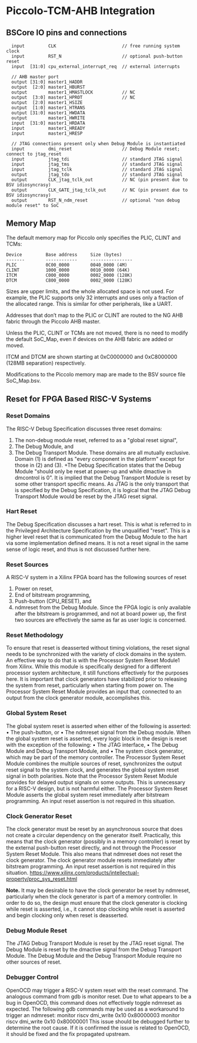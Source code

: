 # Piccolo-TCM-AHB Integration #


## BSCore IO pins and connections ##

```
  input         CLK                         // free running system clock
  input         RST_N                       // optional push-button reset
  input  [31:0] cpu_external_interrupt_req  // external interrupts

  // AHB master port
  output [31:0] master1_HADDR
  output  [2:0] master1_HBURST
  output        master1_HMASTLOCK           // NC
  output  [3:0] master1_HPROT               // NC
  output  [2:0] master1_HSIZE
  output  [1:0] master1_HTRANS
  output [31:0] master1_HWDATA
  output        master1_HWRITE
  input  [31:0] master1_HRDATA
  input         master1_HREADY
  input         master1_HRESP

  // JTAG connections present only when Debug Module is instantiated
  input         dmi_reset                   // Debug Module reset; connect to jtag_reset
  input         jtag_tdi                    // standard JTAG signal
  input         jtag_tms                    // standard JTAG signal
  input         jtag_tclk                   // standard JTAG signal
  output        jtag_tdo                    // standard JTAG signal
  output        CLK_jtag_tclk_out           // NC (pin present due to BSV idiosyncrasy)
  output        CLK_GATE_jtag_tclk_out      // NC (pin present due to BSV idiosyncrasy)
  output        RST_N_ndm_reset             // optional "non debug module reset" to SoC
```

## Memory Map ##
The default memory map for Piccolo only specifies the PLIC, CLINT and TCMs:

```
Device         Base address     Size (bytes)
-------        ------------     ----------------
PLIC           0C00_0000        0040_0000 (4M)
CLINT          1000_0000        0010_0000 (64K)
ITCM           C000_0000        0002_0000 (128K)
DTCM           C800_0000        0002_0000 (128K)
```

Sizes are upper limits, and the whole allocated space is not used. For example,
the PLIC supports only 32 interrupts and uses only a fraction of the allocated range.
This is similar for other peripherals, like a UART.

Addresses that don’t map to the PLIC or CLINT are routed to
the NG AHB fabric through the Piccolo AHB master.

Unless the PLIC, CLINT or TCMs are not moved, there is no need to
modify the default SoC_Map, even if devices on the AHB fabric are added or moved.

ITCM and DTCM are shown starting at 0xC0000000 and 0xC8000000 (128MB separation) respectively.

Modifications to the Piccolo memory map are made to the BSV source file SoC_Map.bsv.


## Reset for FPGA Based RISC-V Systems ##

### Reset Domains ###
The RISC-V Debug Specification discusses three reset domains:
1. The non-debug module reset, referred to as a "global reset signal",
2. The Debug Module, and
3. The Debug Transport Module.
These domains are all mutually exclusive. Domain (1) is defined as "every
component in the platform" except for those in (2) and (3).
+The Debug Specification states that the Debug Module "should only be reset at
power-up and while dmactive in dmcontrol is 0". It is implied that the Debug
Transport Module is reset by some other transport specific means. As JTAG is
the only transport that is specified by the Debug Specification, it is logical that
the JTAG Debug Transport Module would be reset by the JTAG reset signal.

### Hart Reset ###
The Debug Specification discusses a hart reset. This is what is referred to in the
Privileged Architecture Specification by the unqualified "reset". This is a higher
level reset that is communicated from the Debug Module to the hart via some
implementation defined means. It is not a reset signal in the same sense of logic
reset, and thus is not discussed further here.

### Reset Sources ###
A RISC-V system in a Xilinx FPGA board has the following sources of reset
1. Power on reset,
2. End of bitstream programming,
3. Push-button (CPU_RESET), and
4. ndmreset from the Debug Module.
Since the FPGA logic is only available after the bitstream is programmed, and
not at board power up, the first two sources are effectively the same as far as
user logic is concerned.

### Reset Methodology ###
To ensure that reset is deasserted without timing violations, the reset signal needs
to be synchronized with the variety of clock domains in the system. An effective
way to do that is with the Processor System Reset Module1
from Xilinx. While
this module is specifically designed for a different processor system architecture,
it still functions effectively for the purposes here.
It is important that clock generators have stabilized prior to releasing the system
from reset, particularly when starting from power on. The Processor System
Reset Module provides an input that, connected to an output from the clock
generator module, accomplishes this.

### Global System Reset ###
The global system reset is asserted when either of the following is asserted:
• The push-button, or
• The ndmreset signal from the Debug module.
When the global system reset is asserted, every logic block in the design is reset
with the exception of the following:
• The JTAG interface,
• The Debug Module and Debug Transport Module, and
• The system clock generator, which may be part of the memory controller.
The Processor System Reset Module combines the multiple sources of reset,
synchronizes the output reset signal to the system clock, and generates the global
system reset signal in both polarities. Note that the Processor System Reset
Module provides for delayed output signals on some outputs. This is unnecessary
for a RISC-V design, but is not harmful either.
The Processor System Reset Module asserts the global system reset immediately
after bitstream programming. An input reset assertion is not required in this
situation.

### Clock Generator Reset ###
The clock generator must be reset by an asynchronous source that does not
create a circular dependency on the generator itself. Practically, this means that
the clock generator (possibly in a memory controller) is reset by the external
push-button reset directly, and not through the Processor System Reset Module.
This also means that ndmreset does not reset the clock generator.
The clock generator module resets immediately after bitstream programming.
An input reset assertion is not required in this situation.
https://www.xilinx.com/products/intellectual-property/proc_sys_reset.html

**Note.**
It may be desirable to have the clock generator be reset by ndmreset, particularly
when the clock generator is part of a memory controller. In order to do so, the
design must ensure that the clock generator is clocking while reset is asserted,
i.e., it cannot stop clocking while reset is asserted and begin clocking only when
reset is deasserted.

### Debug Module Reset ###
The JTAG Debug Transport Module is reset by the JTAG reset signal.
The Debug Module is reset by the dmactive signal from the Debug Transport
Module.
The Debug Module and the Debug Transport Module require no other sources
of reset.

### Debugger Control ###
OpenOCD may trigger a RISC-V system reset with the reset command. The
analogous command from gdb is monitor reset. Due to what appears to be
a bug in OpenOCD, this command does not effectively toggle ndmreset as
expected.
The following gdb commands may be used as a workaround to trigger an
ndmreset:
monitor riscv dmi_write 0x10 0x80000003
monitor riscv dmi_write 0x10 0x80000001
This issue should be debugged further to determine the root cause. If it is
confirmed the issue is related to OpenOCD, it should be fixed and the fix
propagated upstream.
